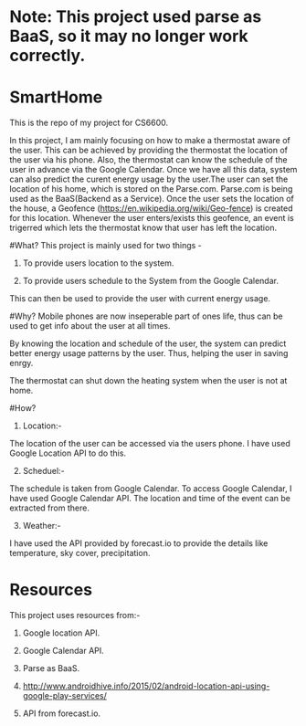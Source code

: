 # Note: This project used parse as BaaS, so it may no longer work correctly.

# SmartHome
This is the repo of my project  for CS6600.

In this project, I am mainly focusing on how to make a thermostat aware of the user. This can be achieved by providing the thermostat the location of the user via his phone. Also, the thermostat can know the schedule of the user in advance via the Google Calendar. Once we have all this data, system can also predict the curent energy usage by the user.The user can set the location of his home, which is stored on the Parse.com. Parse.com is being used as the BaaS(Backend as a Service).
Once the user sets the location of the house, a Geofence (https://en.wikipedia.org/wiki/Geo-fence) is created for this location. Whenever the user enters/exists this geofence, an event is trigerred which lets the thermostat know that user has left the location.

#What?
This project is mainly used for two things -

1. To provide users location to the system.

2. To provide users schedule to the System from the Google Calendar.

This can then be used to provide the user with current energy usage.

#Why?
Mobile phones are now inseperable part of ones life, thus can be used to get info about the user at all times.

By knowing the location and schedule of the user, the system can predict  better energy usage patterns by the user. Thus, helping the user in saving enrgy.

The thermostat can shut down the heating system when the user is not at home.

#How?

1. Location:-

  The location of the user can be accessed via the users phone. I have used Google Location API to do this.
  
2. Scheduel:-

  The schedule is taken from Google Calendar. To access Google Calendar, I have used Google Calendar API. The location and     time of the event can be extracted from there.

3. Weather:-

  I have used the API provided by forecast.io to provide the details like temperature, sky cover, precipitation.


# Resources

This project uses resources from:-

1. Google location API.

2. Google Calendar API.

3. Parse as BaaS.

4. http://www.androidhive.info/2015/02/android-location-api-using-google-play-services/

5. API from forecast.io. 




